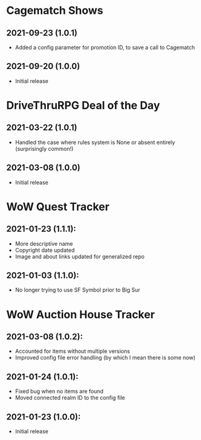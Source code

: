 # Cagematch Shows

## 2021-09-23 (1.0.1)

- Added a config parameter for promotion ID, to save a call to Cagematch

## 2021-09-20 (1.0.0)

- Initial release

# DriveThruRPG Deal of the Day

## 2021-03-22 (1.0.1)

- Handled the case where rules system is None or absent entirely (surprisingly common!)

## 2021-03-08 (1.0.0)

- Initial release

# WoW Quest Tracker 

## 2021-01-23 (1.1.1):

- More descriptive name
- Copyright date updated
- Image and about links updated for generalized repo

## 2021-01-03 (1.1.0):

- No longer trying to use SF Symbol prior to Big Sur

# WoW Auction House Tracker

## 2021-03-08 (1.0.2):

- Accounted for items without multiple versions
- Improved config file error handling (by which I mean there is some now)

## 2021-01-24 (1.0.1):

- Fixed bug when no items are found
- Moved connected realm ID to the config file

## 2021-01-23 (1.0.0):

- Initial release


